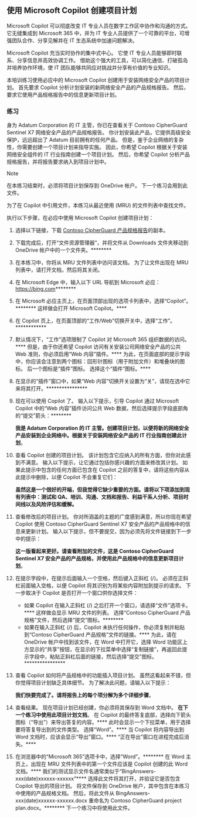 
使用 Microsoft Copilot 创建项目计划
---
Microsoft Copilot 可以彻底改变 IT 专业人员在数字工作区中协作和沟通的方式。 它无缝集成到 Microsoft 365 中，并为 IT 专业人员提供了一个可靠的平台，可增强团队合作、分享见解并在 IT 生态系统中加速问题解决。

Microsoft Copilot 充当实时协作的集中式中心。 它使 IT 专业人员能够即时联系、分享信息并高效协调工作。 借助这个强大的工具，可以简化通信、打破孤岛并培养协作环境，使 IT 团队能够共同应对挑战并分享有价值的专业知识。

本培训练习使用必应中的 Microsoft Copilot 创建用于安装网络安全产品的项目计划。 首先要求 Copilot 分析计划安装的新网络安全产品的产品规格报告。 然后，要求它使用产品规格报告中的信息更新项目计划。

### 练习

身为 Adatum Corporation 的 IT 主管，你已在查看关于 Contoso CipherGuard Sentinel X7 网络安全产品的产品规格报告。 你计划安装此产品，它提供高级安全保护，远远超出了 Adatum 目前拥有的任何产品。 但是，鉴于企业网络的复杂性，你需要创建一个项目计划来指导实施。 因此，你希望 Copilot 根据关于安装网络安全组件的 IT 行业指南创建一个项目计划。 然后，你希望 Copilot 分析产品规格报告，并将报告要求纳入到项目计划中。

> [!NOTE]
> 在本练习结束时，必须将项目计划保存到 OneDrive 帐户。 下一个练习会用到此文件。

为了在 Copilot 中引用文件，本练习从最近使用 (MRU) 的文件列表中查找文件。

执行以下步骤，在必应中使用 Microsoft Copilot 创建项目计划：

1.  选择以下链接，下载 [Contoso CipherGuard 产品规格报告](https://edxinteractivepage.blob.core.windows.net/ms-4004/Contoso%20CipherGuard%20Product%20Specification.docx)的副本。
2.  下载完成后，打开“文件资源管理器”，并将文件从 Downloads 文件夹移动到 OneDrive 帐户中的一个文件夹。********
3.  在本练习中，你将从 MRU 文件列表中访问该文档。 为了让文件出现在 MRU 列表中，请打开文档，然后将其关闭。
4.  在 Microsoft Edge 中，输入以下 URL 导航到 Microsoft 必应：https://bing.com********
5.  在 Microsoft 必应主页上，在页面顶部出现的选项卡列表中，选择“Copilot”。******** 这样做会打开 Microsoft Copilot。****
6.  在 Copilot 页上，在页面顶部的“工作/Web”切换开关中，选择“工作”。************
7.  默认情况下，“工作”选项限制了 Copilot 对 Microsoft 365 组织数据的访问。**** 但是，由于你还希望 Copilot 访问有关安装公司网络安全产品的公共 Web 准则，你必须启用“Web 内容”插件。**** 为此，在页面底部的提示字段中，你应该会注意到两个图标：回形针图标（用于附加文件）和堆叠块的图标。 后一个图标是“插件”图标。 选择这个“插件”图标。****
8.  在显示的“插件”窗口中，如果“Web 内容”切换开关设置为“关”，请现在选中它来将其打开。****************
9.  现在可以使用 Copilot 了。 输入以下提示，引导 Copilot 通过 Microsoft Copilot 中的“Web 内容”插件访问公共 Web 数据，然后选择提示字段底部角的“提交”箭头：********
    
    **我是 Adatum Corporation 的 IT 主管。创建项目计划，以便将新的网络安全产品安装到企业网络中。根据关于安装网络安全产品的 IT 行业指南创建此计划**。
10. 查看 Copilot 创建的项目计划。 该计划包含它应纳入的所有方面，但你对此感到不满意。 输入以下提示，让它通过包括你感兴趣的方面来修改其计划。 如果此提示中包含的任何方面已包含在 Copilot 之前的答复中，请将这些内容从此提示中删除，以便 Copilot 不会重复它们：
    
    **虽然这是一个很好的开端，但我觉得它缺少重要的方面。请将以下项添加到现有列表中：测试和 QA、培训、沟通、文档和报告、利益干系人分析、项目时间线以及风险评估和缓解。**
11. 查看修改后的项目计划。 你对所涵盖的主题的广度感到满意，所以你现在希望 Copilot 使用 Contoso CipherGuard Sentinel X7 安全产品的产品规格中的信息来更新计划。 输入以下提示，但不要提交，因为必须先将文件链接到下一步中的提示：
    
    **这一版看起来更好。请查看附加的文件，这是 Contoso CipherGuard Sentinel X7 安全产品的产品规格，并使用此产品规格中的信息更新项目计划**。
12. 在提示字段中，在提示后面输入一个空格，然后键入正斜杠 (/)。 必须在正斜杠前面输入空格，以便 Copilot 将其识别为将某些内容附加到提示的请求。 下一步取决于 Copilot 是否打开一个窗口供你选择文件：
     -  如果 Copilot 在输入正斜杠 (/) 之后打开一个窗口，请选择“文件”选项卡。**** 这样做会显示 MRU 文件的列表。 选择“Contoso CipherGuard 产品规格”文件，然后选择“提交”图标。********
     -  如果在输入正斜杠 (/) 后，Copilot 未执行任何操作，你必须复制并粘贴到“Contoso CipherGuard 产品规格”文件的链接。**** 为此，请在 OneDrive 帐户中找到该文件，在 Word 中打开它，选择 Word 功能区上方显示的“共享”按钮，在显示的下拉菜单中选择“复制链接”，再返回此提示字段中，粘贴正斜杠后面的链接，然后选择“提交”图标。****************
13. 查看 Copilot 如何将产品规格中的功能插入项目计划。 虽然这看起来不错，但你觉得项目计划缺乏具体细节。 为了解决此问题，请输入以下提示：
    
    **我们快要完成了。请将报告上的每个项分解为多个详细步骤**。
14. 查看结果。 现在项目计划已经创建，你必须将其保存到 Word 文档中。 **在下一个练习中使用此项目计划文档**。 在 Copilot 的最终答复底部，选择向下箭头图标（“导出”）来导出答复的内容。**** 此时会显示一个下拉菜单，用于选择要将答复导出到的文件类型。 选择“Word”。**** 当 Copilot 将内容导出到 Word 文档时，应该会显示“导出”窗口。**** “正在导出”窗口在进程完成后消失。****
15. 在浏览器中的“Microsoft 365”选项卡中，选择“Word”。******** 在 Word 主页上，出现在 MRU 文件列表中的第一个文件应该是 Copilot 创建的此 Word 文档。**** 我们的测试显示文件名通常类似于“BingAnswers-xxx(date)xxxxxx-xxxxxx”**** 选择此文件将其打开，并验证它是否包含 Copilot 导出的项目计划。 将文件保存到 OneDrive 帐户，其中包含在本练习中使用的产品规格文档。 然后，将此文件从 BingAnswers-xxx(date)xxxxxx-xxxxxx.docx 重命名为 Contoso CipherGuard project plan.docx。******** 下一个练习中将使用此文件。
